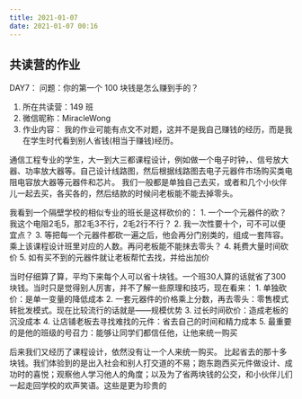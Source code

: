 ```yaml
---
title: 2021-01-07
date: 2021-01-07 00:16
---
```


## 共读营的作业  
DAY7：
问题：你的第一个 100 块钱是怎么赚到手的？

1. 所在共读营：149 班
2. 微信昵称：MiracleWong
3. 作业内容：
我的作业可能有点文不对题，这并不是我自己赚钱的经历，而是我在学生时代看到别人省钱(相当于赚钱)经历。

通信工程专业的学生，大一到大三都课程设计，例如做一个电子时钟，、信号放大器、功率放大器等。自己设计线路图，然后根据线路图去电子元器件市场购买类电阻电容放大器等元器件和芯片。
我们一般都是单独自己去买，或者和几个小伙伴儿一起去买，各买各的，然后结款的时候问老板能不能去掉零头。

我看到一个隔壁学校的相似专业的班长是这样砍价的：
	1. 一个一个元器件的砍？我这个电阻2毛5，那2毛3不行，2毛2行不行？
	2. 我一次性要十个，可不可以便宜点？
	3. 等把每一个元器件都砍一遍之后，他会再分门别类的，组成一套阵容。乘上该课程设计班里对应的人数。再问老板能不能抹去零头？
	4. 耗费大量时间砍价
	5. 如有买不到的元器件就让老板帮忙去找，并给出加价

当时仔细算了算，平均下来每个人可以省十块钱。一个班30人算的话就省了300块钱。当时只是觉得别人厉害，并不了解一些原理和技巧，现在看来：
	1. 单独砍价：是单一变量的降低成本
	2. 一套元器件的价格乘上分数，再去零头：零售模式转批发模式。现在比较流行的话就是——规模优势
	3. 过长时间砍价：造成老板的沉没成本
	4. 让店铺老板去寻找难找的元件：省去自己的时间和精力成本
	5. 最重要的是他的班级的号召力：能够让同学们都信任他，让他来统一购买

后来我们又经历了课程设计，依然没有让一个人来统一购买。
比起省去的那十多块钱。我们体验到的是出入社会和别人打交道的不易；跑东跑西买元件做设计、成功时的喜悦；观察他人学习他人的角度；以及为了省两块钱的公交，和小伙伴儿们一起走回学校的欢声笑语。这些是更为珍贵的